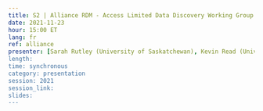 ```yaml
---
title: S2 | Alliance RDM - Access Limited Data Discovery Working Group
date: 2021-11-23
hour: 15:00 ET
lang: fr
ref: alliance
presenter: [Sarah Rutley (University of Saskatchewan), Kevin Read (University of Saskatchewan), Amber Leahy (Scholar's Portal), Julie Shi (University of Toronto iSchool), Grant Gibson (CRCDN)]
length:
time: synchronous
category: presentation
session: 2021
session_link:
slides:
---
```

